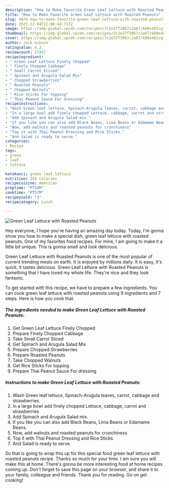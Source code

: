 ```yaml
---
description: "How to Make Favorite Green Leaf Lettuce with Roasted Peanuts"
title: "How to Make Favorite Green Leaf Lettuce with Roasted Peanuts"
slug: 4079-how-to-make-favorite-green-leaf-lettuce-with-roasted-peanuts
date: 2021-12-04T22:08:44.717Z
image: https://img-global.cpcdn.com/recipes/7c2e37f3067c2a07/680x482cq70/green-leaf-lettuce-with-roasted-peanuts-recipe-main-photo.jpg
thumbnail: https://img-global.cpcdn.com/recipes/7c2e37f3067c2a07/680x482cq70/green-leaf-lettuce-with-roasted-peanuts-recipe-main-photo.jpg
cover: https://img-global.cpcdn.com/recipes/7c2e37f3067c2a07/680x482cq70/green-leaf-lettuce-with-roasted-peanuts-recipe-main-photo.jpg
author: Jack Gibson
ratingvalue: 4.2
reviewcount: 27457
recipeingredient:
- " Green Leaf Lettuce Finely Chopped"
- " Finely Chopped Cabbage"
- " Small Carrot Sliced"
- " Spinach and Arugula Salad Mix"
- " Chopped Strawberries"
- " Roasted Peanuts"
- " Chopped Walnuts"
- " Rice Sticks For topping"
- " Thai Peanut Sauce For dressing"
recipeinstructions:
- "Wash Green leaf lettuce, Spinach-Arugula leaves, carrot, cabbage and strawberries."
- "In a large bowl add finely chopped Lettuce, cabbage, carrot and strawberries"
- "Add Spinach and Arugula Salad mix."
- "If you like you can also add Black Beans, Lima Beans or Edamame Beans."
- "Now, add walnuts and roasted peanuts for crunchiness"
- "Top it with Thai Peanut Dressing and Rice Sticks."
- "And Salad is ready to serve."
categories:
- Recipe
tags:
- green
- leaf
- lettuce

katakunci: green leaf lettuce 
nutrition: 243 calories
recipecuisine: American
preptime: "PT14M"
cooktime: "PT57M"
recipeyield: "3"
recipecategory: Lunch

---
```



![Green Leaf Lettuce with Roasted Peanuts](https://img-global.cpcdn.com/recipes/7c2e37f3067c2a07/680x482cq70/green-leaf-lettuce-with-roasted-peanuts-recipe-main-photo.jpg)

Hey everyone, I hope you're having an amazing day today. Today, I'm gonna show you how to make a special dish, green leaf lettuce with roasted peanuts. One of my favorites food recipes. For mine, I am going to make it a little bit unique. This is gonna smell and look delicious.



Green Leaf Lettuce with Roasted Peanuts is one of the most popular of current trending meals on earth. It is enjoyed by millions daily. It is easy, it's quick, it tastes delicious. Green Leaf Lettuce with Roasted Peanuts is something that I have loved my whole life. They're nice and they look fantastic.


To get started with this recipe, we have to prepare a few ingredients. You can cook green leaf lettuce with roasted peanuts using 9 ingredients and 7 steps. Here is how you cook that.

<!--inarticleads1-->

##### The ingredients needed to make Green Leaf Lettuce with Roasted Peanuts:

1. Get  Green Leaf Lettuce Finely Chopped
1. Prepare  Finely Chopped Cabbage
1. Take  Small Carrot Sliced
1. Get  Spinach and Arugula Salad Mix
1. Prepare  Chopped Strawberries
1. Prepare  Roasted Peanuts
1. Take  Chopped Walnuts
1. Get  Rice Sticks For topping
1. Prepare  Thai Peanut Sauce For dressing




<!--inarticleads2-->

##### Instructions to make Green Leaf Lettuce with Roasted Peanuts:

1. Wash Green leaf lettuce, Spinach-Arugula leaves, carrot, cabbage and strawberries.
1. In a large bowl add finely chopped Lettuce, cabbage, carrot and strawberries
1. Add Spinach and Arugula Salad mix.
1. If you like you can also add Black Beans, Lima Beans or Edamame Beans.
1. Now, add walnuts and roasted peanuts for crunchiness
1. Top it with Thai Peanut Dressing and Rice Sticks.
1. And Salad is ready to serve.




So that is going to wrap this up for this special food green leaf lettuce with roasted peanuts recipe. Thanks so much for your time. I am sure you will make this at home. There's gonna be more interesting food at home recipes coming up. Don't forget to save this page on your browser, and share it to your family, colleague and friends. Thank you for reading. Go on get cooking!
